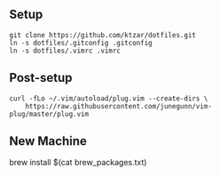 ## Setup 
```
git clone https://github.com/ktzar/dotfiles.git
ln -s dotfiles/.gitconfig .gitconfig
ln -s dotfiles/.vimrc .vimrc
```

## Post-setup
```
curl -fLo ~/.vim/autoload/plug.vim --create-dirs \
    https://raw.githubusercontent.com/junegunn/vim-plug/master/plug.vim
```

## New Machine
brew install $(cat brew_packages.txt)
